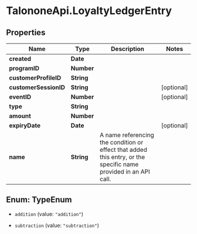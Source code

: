 # TalononeApi.LoyaltyLedgerEntry

## Properties
Name | Type | Description | Notes
------------ | ------------- | ------------- | -------------
**created** | **Date** |  | 
**programID** | **Number** |  | 
**customerProfileID** | **String** |  | 
**customerSessionID** | **String** |  | [optional] 
**eventID** | **Number** |  | [optional] 
**type** | **String** |  | 
**amount** | **Number** |  | 
**expiryDate** | **Date** |  | [optional] 
**name** | **String** | A name referencing the condition or effect that added this entry, or the specific name provided in an API call. | 


<a name="TypeEnum"></a>
## Enum: TypeEnum


* `addition` (value: `"addition"`)

* `subtraction` (value: `"subtraction"`)




